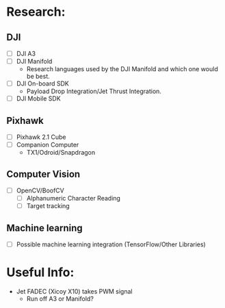 
# Research:

## DJI
- [ ] DJI A3
- [ ] DJI Manifold
  * Research languages used by the DJI Manifold and which one would be best.
- [ ] DJI On-board SDK
  * Payload Drop Integration/Jet Thrust Integration.
- [ ] DJI Mobile SDK

## Pixhawk
- [ ] Pixhawk 2.1 Cube
- [ ] Companion Computer
  * TX1/Odroid/Snapdragon  

## Computer Vision
- [ ] OpenCV/BoofCV
  - [ ] Alphanumeric Character Reading
  - [ ] Target tracking

## Machine learning
- [ ] Possible machine learning integration (TensorFlow/Other Libraries)


# Useful Info:
* Jet FADEC (Xicoy X10) takes PWM signal
  * Run off A3 or Manifold?
